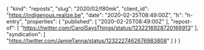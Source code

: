 {
  "kind": "reposts",
  "slug": "2020/02/f80mk",
  "client_id": "https://indigenous.realize.be",
  "date": "2020-02-25T08:49:00Z",
  "h": "h-entry",
  "properties": {
    "published": [
      "2020-02-25T08:49:00Z"
    ],
    "repost-of": [
      "https://twitter.com/CarolSaysThings/status/1232216928720166913"
    ],
    "syndication": [
      "https://twitter.com/JamieTanna/status/1232227462676983808"
    ]
  }
}
